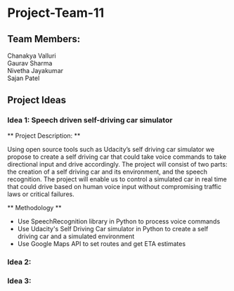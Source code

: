 # Project-Team-11

## Team Members:
Chanakya Valluri\
Gaurav Sharma\
Nivetha Jayakumar\
Sajan Patel

## Project Ideas

### Idea 1: Speech driven self-driving car simulator
** Project Description: **

Using open source tools such as Udacity’s self driving car simulator we propose to create a self driving car that could take voice commands to take directional input and drive accordingly. The project will consist of two parts: the creation of a self driving car and its environment, and the speech recognition. The project will enable us to control a simulated car in real time that could drive based on human voice input without compromising traffic laws or critical failures. 

** Methodology ** 

- Use SpeechRecognition library in Python to process voice commands
- Use Udacity's Self Driving Car simulator in Python to create a self driving car and a simulated environment 
- Use Google Maps API to set routes and get ETA estimates 

### Idea 2:

### Idea 3:
